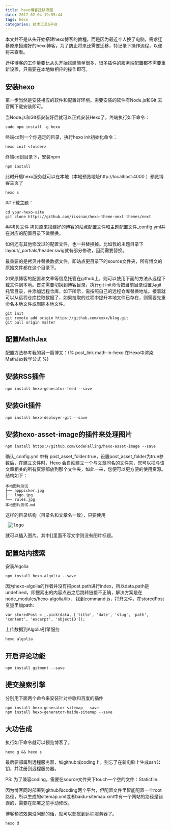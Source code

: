 ```yaml
---
title: hexo博客迁移流程
date: 2017-02-04 19:55:44
tags: hexo
categories: 技术工具&平台
---
```


本文并不是从头开始搭建hexo博客的教程，而是因为最近个人换了电脑，需求迁移原来搭建好的hexo博客，为了防止将来还需要迁移，特记录下操作流程，以便将来查看。

迁移博客的工作量要比从头开始搭建简单很多，很多插件的服务端配置都不需要重新设置，只需要在本地做相应的操作即可。

<!-- more -->

## 安装hexo

第一步当然是安装相应的软件和配置好环境。需要安装的软件有Node.js和Git,去官网下载安装即可。

当Node.js和Git都安装好后就可以正式安装Hexo了，终端执行如下命令：
```
sudo npm install -g hexo
```
终端cd到一个你选定的目录，执行hexo init初始化命令：
```
hexo init <folder>
```
终端cd到目录下，安装npm
```
npm install
```
此时开启hexo服务就可以在本地（本地预览地址http://localhost:4000 ）预览博客主页了
```
hexo s
```

##下载主题：
```
cd your-hexo-site
git clone https://github.com/iissnan/hexo-theme-next themes/next
```

##拷贝文件
拷贝原来搭建好的博客的站点配置文件和主题配置文件_config.yml并在对应的配置目录下做替换。

如何还有其他修改过的配置文件，也一并替换掉。比如我的主题目录下layout/_partials/header.swig就有部分修改，因而需要替换。

最重要的是拷贝并替换数据文件，即站点更目录下的source文件夹，所有博文的原始文件都在这个目录下。

如果原博客的配置和文章等信息托管在github上，则可以使用下面的方法从远程下载文件到本地。首先需要切换到博客目录，执行git init命令把当前目录设置为git托管目录，并添加远程仓库，如下所示，需按照自己的远程仓库替换地址。接着就可以从远程仓库拉取数据了，如果拉取的过程中提升本地文件已存在，则需要先重命名本地文件或删除本地文件。

```
git init
git remote add origin https://github.com/xxxx/blog.git
git pull origin master
```

## 配置MathJax

配置方法参考我的另一篇博文：{% post_link math-in-hexo 在Hexo中渲染MathJax数学公式 %}

## 安装RSS插件

```
npm install hexo-generator-feed --save
```
## 安装Git插件
```
npm install hexo-deployer-git --save
```

## 安装hexo-asset-image的插件来处理图片

```
npm install https://github.com/CodeFalling/hexo-asset-image --save
```
确认_config.yml 中有 post_asset_folder:true，设置post_asset_folder为true参数后，在建立文件时，Hexo
会自动建立一个与文章同名的文件夹，您可以把与该文章相关的所有资源都放到那个文件夹，如此一来，您便可以更方便的使用资源。结构如下：
```
本地图片测试
├── apppicker.jpg
├── logo.jpg
└── rules.jpg
本地图片测试.md
```
这样的目录结构（目录名和文章名一致），只要使用 <pre> ![logo](本地图片测试/logo.jpg)</pre> 就可以插入图片。其中[]里面不写文字则没有图片标题。

## 配置站内搜索
安装Algolia
```
npm install hexo-algolia --save
```
因为hexo-algolia的作者并没有把post.path进行index，所以data.path是undefined，即搜索出的内容点击之后跳转链接不正确，解决方案是在node_modules/hexo-algolia/lib， 找到command.js，打开文件，在storedPost变量里加path:
```
var storedPost = _.pick(data, ['title', 'date', 'slug', 'path', 'content', 'excerpt', 'objectID']);
```
上传数据到Algolia引擎服务
```
hexo algolia
```

## 开启评论功能

```
npm install gitment --save
```

## 提交搜索引擎
分别用下面两个命令来安装针对谷歌和百度的插件
```
npm install hexo-generator-sitemap --save
npm install hexo-generator-baidu-sitemap --save
```

## 大功告成
执行如下命令就可以预览博客了。
```
hexo g && hexo s
```
最后要部属到远程服务器，如github或coding上，别忘了在新电脑上生成ssh公钥，并注册到远程服务器。

PS: 为了兼容coding，需要在source文件夹下touch一个空的文件：Staticfile.

因为博客同时部署到github和coding两个平台，但配置文件里智能配置一个root路径，所以生成的sitemap.xml或者baidu-sitemap.xml中有一个网站的路径是错误的，需要在部署之前手动修改。

博客预览效果没问题的话，就可以部属到远程服务器了。
```
hexo d
```
